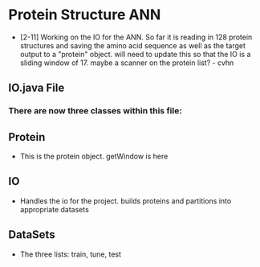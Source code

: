 # Protein Structure ANN
* [2-11] Working on the IO for the ANN. So far it is reading in 128 protein structures and saving the amino acid sequence as well as the target output to a "protein" object. will need to update this so that the IO is a sliding window of 17. maybe a scanner on the protein list? - cvhn

## IO.java File

### There are now three classes within this file:
## Protein
* This is the protein object. getWindow is here
## IO
* Handles the io for the project. builds proteins and partitions into appropriate datasets
## DataSets
* The three lists: train, tune, test